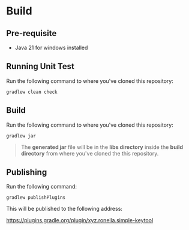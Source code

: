 # Build

## Pre-requisite

* Java 21 for windows installed

## Running Unit Test

Run the following command to where you've cloned this repository:

```
gradlew clean check
```

## Build

Run the following command to where you've cloned this repository:

```
gradlew jar
```

> The **generated jar** file will be in the **libs directory** inside the **build directory** from where you've cloned the this repository.

## Publishing

Run the following command:

```
gradlew publishPlugins
```

This will be published to the following address:

https://plugins.gradle.org/plugin/xyz.ronella.simple-keytool